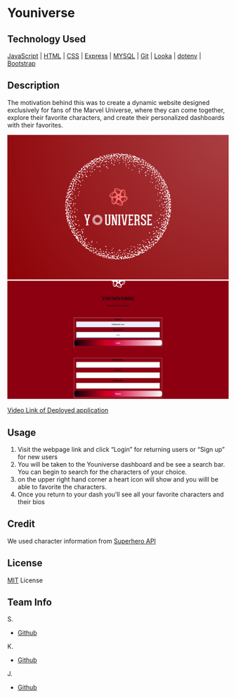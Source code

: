 # Youniverse

## Technology Used
[JavaScript](https://developer.mozilla.org/en-US/docs/Web/JavaScript) | [HTML](https://developer.mozilla.org/en-US/docs/Web/HTML) | [CSS](https://developer.mozilla.org/en-US/docs/Web/CSS) | [Express](https://expressjs.com/) | [MYSQL](https://www.npmjs.com/package/mysql2) | [Git](https://git-scm.com/) | [Looka](https://looka.com/) | [dotenv](https://www.npmjs.com/package/dotenv) | [Bootstrap](https://getbootstrap.com/)


## Description
The motivation behind this was to create a dynamic website designed exclusively for fans of the Marvel Universe, where they can come together, explore their favorite characters, and create their personalized dashboards with their favorites.

![EXAMPLE](./public/images/newlogo2.png)
![EXAMPLE](./public/images/LOG%20IN.png)

[Video Link of Deployed application](https://app.screencast.com/K7rUVCMRdrINU)

## Usage
1. Visit the webpage link and click “Login” for returning users or “Sign up” for new users
2. You will be taken to the Youniverse dashboard and be see a search bar. You can begin to search for the characters of your choice.
3. on the upper right hand corner a heart icon will show and you willl be able to favorite the characters.
4. Once you return to your dash you’ll see all your favorite characters and their bios


## Credit
We used character information from [Superhero API](https://akabab.github.io/superhero-api/api/#biography)


## License
[MIT](https://opensource.org/license/mit/) License

## Team Info
S.
* [Github](https://github.com/Scar919)

K.
* [Github](https://github.com/KKitenge)

J.
* [Github](https://github.com/408broncos)



